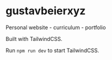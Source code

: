 # gustavbeierxyz
Personal website - curriculum - portfolio

Built with TailwindCSS.

Run `npm run dev` to start TailwindCSS.
